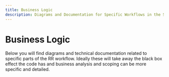 ```yaml
---
title: Business Logic
description: Diagrams and Documentation for Specific Workflows in the System
---
```

# Business Logic

Below you will find diagrams and technical documentation related to specific parts of the RR workflow.   Ideally these will take away the black box effect the code has and business analysis and scoping can be more specific and detailed.
